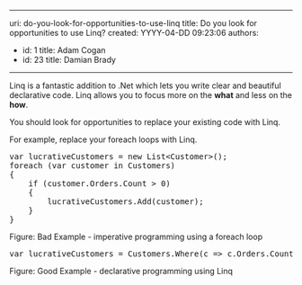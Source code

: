 

---
uri: do-you-look-for-opportunities-to-use-linq
title: Do you look for opportunities to use Linq?
created: YYYY-04-DD 09:23:06
authors:
  - id: 1
    title: Adam Cogan
  - id: 23
    title: Damian Brady
---




<span class='intro'> <p>Linq is a fantastic addition to .Net which lets you write clear and beautiful declarative code. Linq allows you to focus more on the <strong>what</strong> and less on the <strong>how</strong>.</p>
<p>You should look for opportunities to replace your existing code with Linq.</p> </span>

<p>​For example, replace your foreach loops with Linq.</p><div class="ssw-rteStyle-CodeArea"><pre>var lucrativeCustomers = new List&lt;Customer&gt;();
foreach (var customer in Customers)
&#123;
    if (customer.Orders.Count &gt; 0)
    &#123;
        lucrativeCustomers.Add(customer);
    &#125;
&#125;</pre></div> 
<span class="ssw-rteStyle-FigureBad">Figure&#58; Bad Example - imperative programming using a foreach loop</span> 
<div class="ssw-rteStyle-CodeArea"><pre>var lucrativeCustomers = Customers.Where(c =&gt; c.Orders.Count &gt; 0).ToList();</pre></div> 
<span class="ssw-rteStyle-FigureGood">Figure&#58; Good Example - declarative programming using Linq</span>


